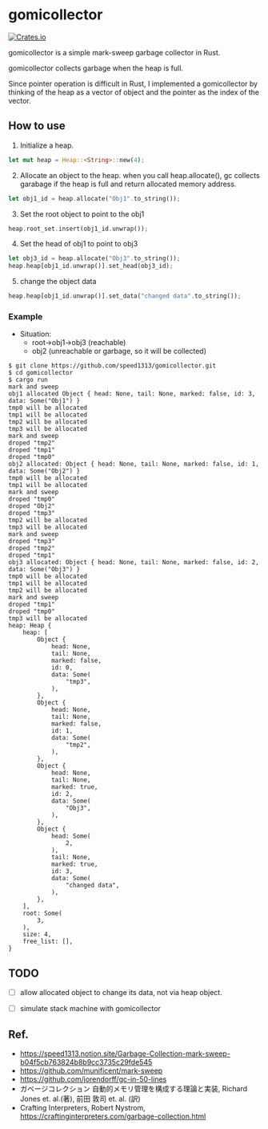 # gomicollector
[![Crates.io](https://img.shields.io/crates/v/gomicollector)](https://crates.io/crates/gomicollector)

gomicollector is a simple mark-sweep garbage collector in Rust.

gomicollector collects garbage when the heap is full.

Since pointer operation is difficult in Rust, I implemented a gomicollector by thinking of the heap as a vector of object and the pointer as the index of the vector.


## How to use
1. Initialize a heap.
```Rust
let mut heap = Heap::<String>::new(4);
```

2. Allocate an object to the heap. when you call heap.allocate(), gc collects garabage if the heap is full and return allocated memory address.
```Rust
let obj1_id = heap.allocate("Obj1".to_string());
```

3. Set the root object to point to the obj1
```Rust
heap.root_set.insert(obj1_id.unwrap());
```

4. Set the head of obj1 to point to obj3
```Rust
let obj3_id = heap.allocate("Obj3".to_string());
heap.heap[obj1_id.unwrap()].set_head(obj3_id);
```

5. change the object data
```Rust
heap.heap[obj1_id.unwrap()].set_data("changed data".to_string());
```

###  Example
- Situation:
  - root->obj1->obj3 (reachable)
  - obj2 (unreachable or garbage, so it will be collected)

```
$ git clone https://github.com/speed1313/gomicollector.git
$ cd gomicollector
$ cargo run
mark and sweep
obj1 allocated Object { head: None, tail: None, marked: false, id: 3, data: Some("Obj1") }
tmp0 will be allocated
tmp1 will be allocated
tmp2 will be allocated
tmp3 will be allocated
mark and sweep
droped "tmp2"
droped "tmp1"
droped "tmp0"
obj2 allocated: Object { head: None, tail: None, marked: false, id: 1, data: Some("Obj2") }
tmp0 will be allocated
tmp1 will be allocated
mark and sweep
droped "tmp0"
droped "Obj2"
droped "tmp3"
tmp2 will be allocated
tmp3 will be allocated
mark and sweep
droped "tmp3"
droped "tmp2"
droped "tmp1"
obj3 allocated: Object { head: None, tail: None, marked: false, id: 2, data: Some("Obj3") }
tmp0 will be allocated
tmp1 will be allocated
tmp2 will be allocated
mark and sweep
droped "tmp1"
droped "tmp0"
tmp3 will be allocated
heap: Heap {
    heap: [
        Object {
            head: None,
            tail: None,
            marked: false,
            id: 0,
            data: Some(
                "tmp3",
            ),
        },
        Object {
            head: None,
            tail: None,
            marked: false,
            id: 1,
            data: Some(
                "tmp2",
            ),
        },
        Object {
            head: None,
            tail: None,
            marked: true,
            id: 2,
            data: Some(
                "Obj3",
            ),
        },
        Object {
            head: Some(
                2,
            ),
            tail: None,
            marked: true,
            id: 3,
            data: Some(
                "changed data",
            ),
        },
    ],
    root: Some(
        3,
    ),
    size: 4,
    free_list: [],
}
```

## TODO
- [ ] allow allocated object to change its data, not via heap object.
- [ ] simulate stack machine with gomicollector


## Ref.
- https://speed1313.notion.site/Garbage-Collection-mark-sweep-b04f5cb763824b8b9cc3735c29fde545
- https://github.com/munificent/mark-sweep
- https://github.com/jorendorff/gc-in-50-lines
- ガベージコレクション 自動的メモリ管理を構成する理論と実装, Richard Jones et. al.(著), 前田 敦司 et. al. (訳)
- Crafting Interpreters, Robert Nystrom, https://craftinginterpreters.com/garbage-collection.html
